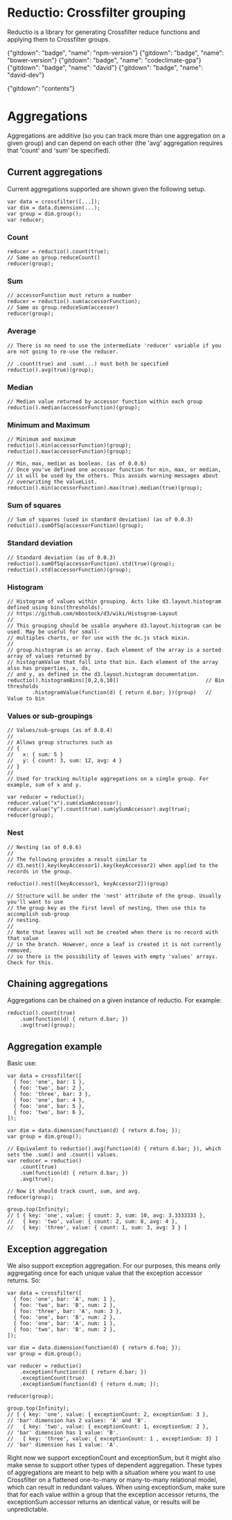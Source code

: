 Reductio: Crossfilter grouping
========

Reductio is a library for generating Crossfilter reduce functions and applying them to Crossfilter groups. 

{"gitdown": "badge", "name": "npm-version"}
{"gitdown": "badge", "name": "bower-version"}
{"gitdown": "badge", "name": "codeclimate-gpa"}
{"gitdown": "badge", "name": "david"}
{"gitdown": "badge", "name": "david-dev"}

{"gitdown": "contents"}

# Aggregations

Aggregations are additive (so you can track more than one aggregation on a given group) and can depend on each other (the 'avg' aggregation requires that 'count' and 'sum' be specified).

## Current aggregations
Current aggregations supported are shown given the following setup.

```
var data = crossfilter([...]);
var dim = data.dimension(...);
var group = dim.group();
var reducer;
```

### Count

```
reducer = reductio().count(true);
// Same as group.reduceCount()
reducer(group);
```

### Sum
```
// accessorFunction must return a number
reducer = reductio().sum(accessorFunction);
// Same as group.reduceSum(accessor)
reducer(group);
```

### Average
```
// There is no need to use the intermediate 'reducer' variable if you are not going to re-use the reducer.

// .count(true) and .sum(...) must both be specified
reductio().avg(true)(group);
```

### Median
```
// Median value returned by accessor function within each group 
reductio().median(accessorFunction)(group);
```

### Minimum and Maximum
```
// Minimum and maximum
reductio().min(accessorFunction)(group);
reductio().max(accessorFunction)(group);

// Min, max, median as boolean. (as of 0.0.6)
// Once you've defined one accessor function for min, max, or median,
// it will be used by the others. This avoids warning messages about
// overwriting the valueList.
reductio().min(accessorFunction).max(true).median(true)(group);
```

### Sum of squares
```
// Sum of squares (used in standard deviation) (as of 0.0.3)
reductio().sumOfSq(accessorFunction)(group);
```

### Standard deviation
```
// Standard deviation (as of 0.0.3)
reductio().sumOfSq(accessorFunction).std(true)(group);
reductio().std(accessorFunction)(group);
```

### Histogram
```
// Histogram of values within grouping. Acts like d3.layout.histogram defined using bins(thresholds).
// https://github.com/mbostock/d3/wiki/Histogram-Layout
//
// This grouping should be usable anywhere d3.layout.histogram can be used. May be useful for small-
// multiples charts, or for use with the dc.js stack mixin.
//
// group.histogram is an array. Each element of the array is a sorted array of values returned by
// histogramValue that fall into that bin. Each element of the array also has properties, x, dx,
// and y, as defined in the d3.layout.histogram documentation.
reductio().histogramBins([0,2,6,10])                            // Bin thresholds
        .histogramValue(function(d) { return d.bar; })(group)   // Value to bin
```

### Values or sub-groupings
```
// Values/sub-groups (as of 0.0.4)
// 
// Allows group structures such as
// {
//   x: { sum: 5 }
//   y: { count: 3, sum: 12, avg: 4 }
// }
//
// Used for tracking multiple aggregations on a single group. For example, sum of x and y.

var reducer = reductio();
reducer.value("x").sum(xSumAccessor);
reducer.value("y").count(true).sum(ySumAccessor).avg(true);
reducer(group);
```

### Nest
```
// Nesting (as of 0.0.6)
//
// The following provides a result similar to
// d3.nest().key(keyAccessor1).key(keyAccessor2) when applied to the records in the group.

reductio().nest([keyAccessor1, keyAccessor2])(group)

// Structure will be under the 'nest' attribute of the group. Usually you'll want to use
// the group key as the first level of nesting, then use this to accomplish sub-group
// nesting.
//
// Note that leaves will not be created when there is no record with that value
// in the branch. However, once a leaf is created it is not currently removed,
// so there is the possibility of leaves with empty 'values' arrays. Check for this.
```

## Chaining aggregations
Aggregations can be chained on a given instance of reductio. For example:

```
reductio().count(true)
    .sum(function(d) { return d.bar; })
    .avg(true)(group);
```

## Aggregation example

Basic use:

```
var data = crossfilter([
  { foo: 'one', bar: 1 },
  { foo: 'two', bar: 2 },
  { foo: 'three', bar: 3 },
  { foo: 'one', bar: 4 },
  { foo: 'one', bar: 5 },
  { foo: 'two', bar: 6 },
]);

var dim = data.dimension(function(d) { return d.foo; });
var group = dim.group();

// Equivalent to reductio().avg(function(d) { return d.bar; }), which sets the .sum() and .count() values.
var reducer = reductio()
    .count(true)
    .sum(function(d) { return d.bar; })
    .avg(true);

// Now it should track count, sum, and avg.
reducer(group);

group.top(Infinity);
// [ { key: 'one', value: { count: 3, sum: 10, avg: 3.3333333 },
//   { key: 'two', value: { count: 2, sum: 8, avg: 4 },
//   { key: 'three', value: { count: 1, sum: 3, avg: 3 } ]
```

## Exception aggregation
We also support exception aggregation. For our purposes, this means only aggregating once for each unique value that the exception accessor returns. So:

```
var data = crossfilter([
  { foo: 'one', bar: 'A', num: 1 },
  { foo: 'two', bar: 'B', num: 2 },
  { foo: 'three', bar: 'A', num: 3 },
  { foo: 'one', bar: 'B', num: 2 },
  { foo: 'one', bar: 'A', num: 1 },
  { foo: 'two', bar: 'B', num: 2 },
]);

var dim = data.dimension(function(d) { return d.foo; });
var group = dim.group();

var reducer = reductio()
    .exception(function(d) { return d.bar; })
    .exceptionCount(true)
    .exceptionSum(function(d) { return d.num; });

reducer(group);

group.top(Infinity);
// [ { key: 'one', value: { exceptionCount: 2, exceptionSum: 3 },    // 'bar' dimension has 2 values: 'A' and 'B'.
//   { key: 'two', value: { exceptionCount: 1, exceptionSum: 2 },    // 'bar' dimension has 1 value: 'B'.
//   { key: 'three', value: { exceptionCount: 1 , exceptionSum: 3} ] // 'bar' dimension has 1 value: 'A'.
```

Right now we support exceptionCount and exceptionSum, but it might also make sense to support other types of dependent aggregation. These types of aggregations are meant to help with a situation where you want to use Crossfilter on a flattened one-to-many or many-to-many relational model, which can result in redundant values. When using exceptionSum, make sure that for each value within a group that the exception accessor returns, the exceptionSum accessor returns an identical value, or results will be unpredictable.
